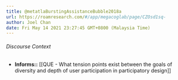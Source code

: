 ```yaml
---
title: @metatlaBurstingAssistanceBubble2018a
url: https://roamresearch.com/#/app/megacoglab/page/CZOsd1sq-
author: Joel Chan
date: Fri May 14 2021 23:27:45 GMT+0800 (Malaysia Time)
---
```




###### Discourse Context

- **Informs::** [[QUE - What tension points exist between the goals of diversity and depth of user participation in participatory design]]

